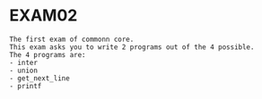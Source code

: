 # EXAM02

    The first exam of commonn core.
    This exam asks you to write 2 programs out of the 4 possible.
    The 4 programs are:
    - inter
    - union
    - get_next_line
    - printf
